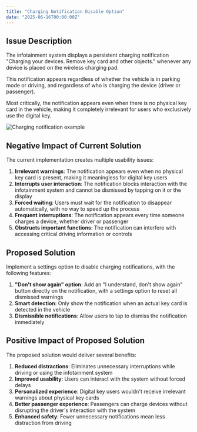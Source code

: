 ```yaml
---
title: "Charging Notification Disable Option"
date: "2025-06-16T00:00:00Z"
---
```


## Issue Description

The infotainment system displays a persistent charging notification "Charging your devices. Remove key card and other objects." whenever any device is placed on the wireless charging pad.

This notification appears regardless of whether the vehicle is in parking mode or driving, and regardless of who is charging the device (driver or passenger).

Most critically, the notification appears even when there is no physical key card in the vehicle, making it completely irrelevant for users who exclusively use the digital key.

![Charging notification example](/issues/42-1.jpeg)

## Negative Impact of Current Solution

The current implementation creates multiple usability issues:

1. **Irrelevant warnings**: The notification appears even when no physical key card is present, making it meaningless for digital key users
2. **Interrupts user interaction**: The notification blocks interaction with the infotainment system and cannot be dismissed by tapping on it or the display
3. **Forced waiting**: Users must wait for the notification to disappear automatically, with no way to speed up the process
4. **Frequent interruptions**: The notification appears every time someone charges a device, whether driver or passenger
5. **Obstructs important functions**: The notification can interfere with accessing critical driving information or controls

## Proposed Solution

Implement a settings option to disable charging notifications, with the following features:

1. **"Don't show again" option**: Add an "I understand, don't show again" button directly on the notification, with a settings option to reset all dismissed warnings
2. **Smart detection**: Only show the notification when an actual key card is detected in the vehicle
3. **Dismissible notifications**: Allow users to tap to dismiss the notification immediately

## Positive Impact of Proposed Solution

The proposed solution would deliver several benefits:

1. **Reduced distractions**: Eliminates unnecessary interruptions while driving or using the infotainment system
2. **Improved usability**: Users can interact with the system without forced delays
3. **Personalized experience**: Digital key users wouldn't receive irrelevant warnings about physical key cards
4. **Better passenger experience**: Passengers can charge devices without disrupting the driver's interaction with the system
5. **Enhanced safety**: Fewer unnecessary notifications mean less distraction from driving
